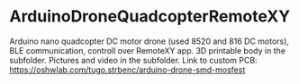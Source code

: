 # ArduinoDroneQuadcopterRemoteXY
Arduino nano quadcopter DC motor drone (used 8520 and 816 DC motors), BLE communication, controll over RemoteXY app.
3D printable body in the subfolder. Pictures and video in the subfolder.
Link to custom PCB: https://oshwlab.com/tugo.strbenc/arduino-drone-smd-mosfest


